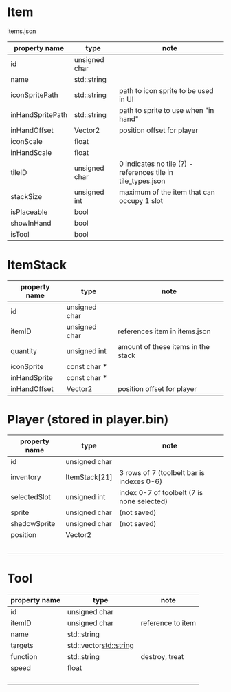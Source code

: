 # Item

items.json

| property name    | type          | note                                                         |
| ---------------- | ------------- | ------------------------------------------------------------ |
| id               | unsigned char |                                                              |
| name             | std::string   |                                                              |
| iconSpritePath   | std::string   | path to icon sprite to be used in UI                         |
| inHandSpritePath | std::string   | path to sprite to use when "in hand"                         |
| inHandOffset     | Vector2       | position offset for player                                   |
| iconScale        | float         |                                                              |
| inHandScale      | float         |                                                              |
| tileID           | unsigned char | 0 indicates no tile (?) - references tile in tile_types.json |
| stackSize        | unsigned int  | maximum of the item that can occupy 1 slot                   |
| isPlaceable      | bool          |                                                              |
| showInHand       | bool          |                                                              |
| isTool           | bool          |                                                              |

# ItemStack

| property name | type          | note                               |
| ------------- | ------------- | ---------------------------------- |
| id            | unsigned char |                                    |
| itemID        | unsigned char | references item in items.json      |
| quantity      | unsigned int  | amount of these items in the stack |
| iconSprite    | const char \* |                                    |
| inHandSprite  | const char \* |                                    |
| inHandOffset  | Vector2       | position offset for player         |

# Player (stored in player.bin)

| property name | type          | note                                       |
| ------------- | ------------- | ------------------------------------------ |
| id            | unsigned char |                                            |
| inventory     | ItemStack[21] | 3 rows of 7 (toolbelt bar is indexes 0-6)  |
| selectedSlot  | unsigned int  | index 0-7 of toolbelt (7 is none selected) |
| sprite        | unsigned char | (not saved)                                |
| shadowSprite  | unsigned char | (not saved)                                |
| position      | Vector2       |                                            |
|               |               |                                            |
|               |               |                                            |
|               |               |                                            |
|               |               |                                            |
|               |               |                                            |

# Tool

| property name | type                     | note              |
| ------------- | ------------------------ | ----------------- |
| id            | unsigned char            |                   |
| itemID        | unsigned char            | reference to item |
| name          | std::string              |                   |
| targets       | std::vector<std::string> |                   |
| function      | std::string              | destroy, treat    |
| speed         | float                    |                   |
|               |                          |                   |
|               |                          |                   |
|               |                          |                   |
|               |                          |                   |
